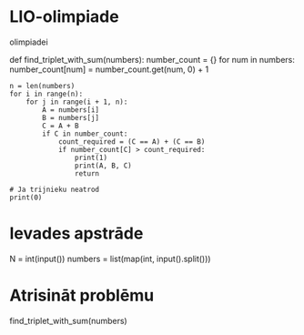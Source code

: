 # LIO-olimpiade
olimpiadei

def find_triplet_with_sum(numbers):
    number_count = {}
    for num in numbers:
        number_count[num] = number_count.get(num, 0) + 1

    n = len(numbers)
    for i in range(n):
        for j in range(i + 1, n):
            A = numbers[i]
            B = numbers[j]
            C = A + B
            if C in number_count:
                count_required = (C == A) + (C == B)
                if number_count[C] > count_required:
                    print(1)
                    print(A, B, C)
                    return
    
    # Ja trijnieku neatrod
    print(0)

# Ievades apstrāde
N = int(input())
numbers = list(map(int, input().split()))

# Atrisināt problēmu
find_triplet_with_sum(numbers)
